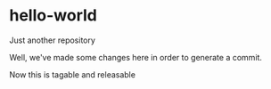 # hello-world
Just another repository

Well, we've made some changes here in order to generate a commit.

Now this is tagable and releasable
